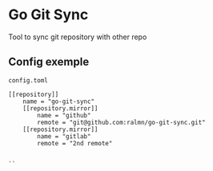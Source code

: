 # Go Git Sync

Tool to sync git repository with other repo


## Config exemple

`config.toml`

```
[[repository]]
    name = "go-git-sync"
    [[repository.mirror]]
        name = "github"
        remote = "git@github.com:ralmn/go-git-sync.git"
    [[repository.mirror]]
        name = "gitlab"
        remote = "2nd remote"


``